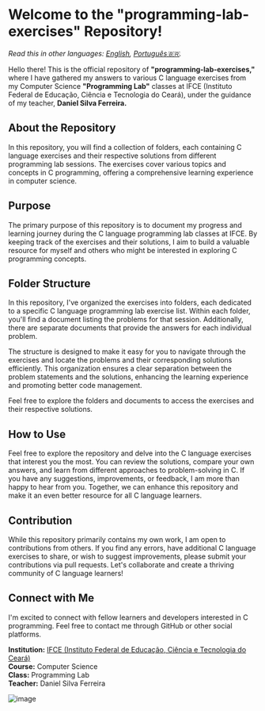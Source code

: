 # Welcome to the "programming-lab-exercises" Repository!

_Read this in other languages: [English](README.md), [Português🇧🇷](README.br.md)._

Hello there! This is the official repository of **"programming-lab-exercises,"** where I have gathered my answers to various C language exercises from my Computer Science **"Programming Lab"** classes at IFCE (Instituto Federal de Educação, Ciência e Tecnologia do Ceará), under the guidance of my teacher, **Daniel Silva Ferreira.**

## About the Repository

In this repository, you will find a collection of folders, each containing C language exercises and their respective solutions from different programming lab sessions. The exercises cover various topics and concepts in C programming, offering a comprehensive learning experience in computer science.

## Purpose

The primary purpose of this repository is to document my progress and learning journey during the C language programming lab classes at IFCE. By keeping track of the exercises and their solutions, I aim to build a valuable resource for myself and others who might be interested in exploring C programming concepts.

## Folder Structure

In this repository, I've organized the exercises into folders, each dedicated to a specific C language programming lab exercise list. Within each folder, you'll find a document listing the problems for that session. Additionally, there are separate documents that provide the answers for each individual problem.

The structure is designed to make it easy for you to navigate through the exercises and locate the problems and their corresponding solutions efficiently. This organization ensures a clear separation between the problem statements and the solutions, enhancing the learning experience and promoting better code management.

Feel free to explore the folders and documents to access the exercises and their respective solutions. 

## How to Use

Feel free to explore the repository and delve into the C language exercises that interest you the most. You can review the solutions, compare your own answers, and learn from different approaches to problem-solving in C. If you have any suggestions, improvements, or feedback, I am more than happy to hear from you. Together, we can enhance this repository and make it an even better resource for all C language learners.

## Contribution

While this repository primarily contains my own work, I am open to contributions from others. If you find any errors, have additional C language exercises to share, or wish to suggest improvements, please submit your contributions via pull requests. Let's collaborate and create a thriving community of C language learners!

## Connect with Me

I'm excited to connect with fellow learners and developers interested in C programming. Feel free to contact me through GitHub or other social platforms.

**Institution:** [IFCE (Instituto Federal de Educação, Ciência e Tecnologia do Ceará)](https://www.ifce.edu.br/)  
**Course:** Computer Science  
**Class:** Programming Lab  
**Teacher:** Daniel Silva Ferreira

![image](https://github.com/maripasa/programming-lab-exercises/assets/123270648/407d4b00-d0be-41c0-9da2-b354198fb87f)
